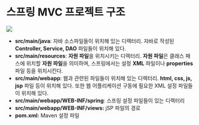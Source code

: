 # 스프링 MVC 프로젝트 구조

![](https://img1.daumcdn.net/thumb/R1280x0/?scode=mtistory2&fname=http%3A%2F%2Fcfile4.uf.tistory.com%2Fimage%2F99CD653F5C038957183EE1)



- **src/main/java**: 자바 소스파일들이 위치해 있는 디렉터리. 자바로 작성된 **Controller, Service, DAO** 파일들이 위치해 있다.
- **src/main/resources**: **자원 파일**을 위치시키는 디렉터리. **자원 파일**은 클래스 패스에 위치할 **자원 파일**을 의미하며, 스프링에서는 설정 **XML** 파일이나 **properties** 파일 등을 위치시킨다.
- **src/main/webapp**: 웹과 관련된 파일들이 위치해 있는 디렉터리. **html, css, js, jsp** 파일 등이 위치해 있다. 또한 웹 어플리케이션 구동에 필요한 XML 설정 파일들이 위치해 있다.
- **src/main/webapp/WEB-INF/spring**: 스프링 설정 파일들이 있는 디렉터리
- **src/main/webapp/WEB-INF/views:** jSP 파일의 경로
- **pom.xml:** Maven 설정 파일